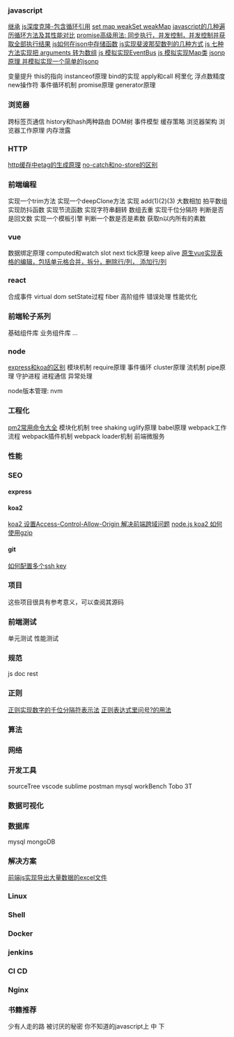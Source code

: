 ### javascript
[继承](https://github.com/mqyqingfeng/Blog/issues/16)
[js深度克隆-包含循环引用](https://cloud.tencent.com/developer/article/1497418)
[set map weakSet weakMap](https://blog.csdn.net/duyujian706709149/article/details/96310651)
[javascript的几种遍历循环方法及其性能对比](http://suven.cn/2019/08/25/javascript%E7%9A%84%E5%87%A0%E7%A7%8D%E9%81%8D%E5%8E%86%E5%BE%AA%E7%8E%AF%E6%96%B9%E6%B3%95%E5%8F%8A%E5%85%B6%E6%80%A7%E8%83%BD%E5%AF%B9%E6%AF%94/)
[promise高级用法: 同步执行，并发控制，并发控制并获取全部执行结果](https://www.cnblogs.com/yalong/p/16038528.html)
[js如何在json中存储函数](https://www.cnblogs.com/yalong/p/15768087.html)
[js实现斐波那契数列的几种方式](https://www.cnblogs.com/yalong/p/14943094.html)
[js 七种方法实现把 arguments 转为数组](https://www.cnblogs.com/yalong/p/14293732.html)
[js 模拟实现EventBus](https://www.cnblogs.com/yalong/p/14294497.html)
[js 模拟实现Map类](https://www.cnblogs.com/yalong/p/14292024.html)
[jsonp 原理 并模拟实现一个简单的jsonp](https://www.cnblogs.com/yalong/p/11130395.html)

变量提升
this的指向
instanceof原理
bind的实现
apply和call
柯里化
浮点数精度
new操作符
事件循环机制
promise原理
generator原理

### 浏览器

跨标签页通信
history和hash两种路由
DOM树
事件模型
缓存策略
浏览器架构
浏览器工作原理
内存泄露

### HTTP
[http缓存中etag的生成原理](https://www.cnblogs.com/yalong/p/15207547.html)
[no-catch和no-store的区别](https://www.cnblogs.com/yalong/p/14703910.html)

### 前端编程

实现一个trim方法
实现一个deepClone方法
实现 add(1)(2)(3)
大数相加
拍平数组
实现防抖函数
实现节流函数
实现字符串翻转
数组去重
实现千位分隔符
判断是否是回文数
实现一个模板引擎
判断一个数是否是素数
获取n以内所有的素数

### vue

数据绑定原理
computed和watch
slot
next tick原理
keep alive
[原生vue实现表格的编辑，包括单元格合并，拆分，删除行/列， 添加行/列](https://www.cnblogs.com/yalong/p/11360200.html)

### react

合成事件
virtual dom
setState过程
fiber
高阶组件
错误处理
性能优化

### 前端轮子系列

基础组件库
业务组件库
...

### node
[express和koa的区别](https://www.cnblogs.com/yalong/p/15566133.html)
模块机制
require原理
事件循环
cluster原理
流机制
pipe原理
守护进程
进程通信
异常处理

node版本管理: nvm

### 工程化

[pm2常用命令大全](https://www.cnblogs.com/yalong/p/13931999.html)
模块化机制
tree shaking
uglify原理
babel原理
webpack工作流程
webpack插件机制
webpack loader机制
前端微服务

### 性能

### SEO

#### express

#### koa2

[koa2 设置Access-Control-Allow-Origin 解决前端跨域问题](https://www.cnblogs.com/yalong/p/14954672.html)
[node.js koa2 如何使用gzip](https://www.cnblogs.com/yalong/p/14948533.html)

#### git
[如何配置多个ssh key](https://www.cnblogs.com/godfeer/p/12214301.html)

### 项目
这些项目很具有参考意义，可以查阅其源码


### 前端测试
单元测试
性能测试

### 规范
js doc
rest

### 正则
[正则实现数字的千位分隔符表示法](https://www.cnblogs.com/yalong/p/15183715.html)
[正则表达式里问号?的用法](https://www.cnblogs.com/yalong/p/15183458.html)

### 算法

### 网络

### 开发工具

sourceTree
vscode
sublime
postman
mysql workBench
Tobo 3T

### 数据可视化

### 数据库
mysql
mongoDB

### 解决方案
[前端js实现导出大量数据的excel文件](https://www.cnblogs.com/yalong/p/15095651.html)

### Linux

### Shell

### Docker

### jenkins

### CI CD

### Nginx

### 书籍推荐
少有人走的路
被讨厌的秘密
你不知道的javascript上 中 下



